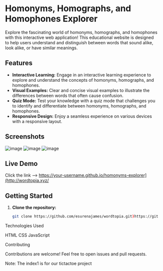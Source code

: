 # Homonyms, Homographs, and Homophones Explorer

Explore the fascinating world of homonyms, homographs, and homophones with this interactive web application! This educational website is designed to help users understand and distinguish between words that sound alike, look alike, or have similar meanings.

## Features

- **Interactive Learning:** Engage in an interactive learning experience to explore and understand the concepts of homonyms, homographs, and homophones.
- **Visual Examples:** Clear and concise visual examples to illustrate the differences between words that often cause confusion.
- **Quiz Mode:** Test your knowledge with a quiz mode that challenges you to identify and differentiate between homonyms, homographs, and homophones.
- **Responsive Design:** Enjoy a seamless experience on various devices with a responsive layout.
  
## Screenshots

![image](https://github.com/esurenajames/wordtopia/assets/84180003/5189c799-534b-41ba-8937-d1e3a239f614)
![image](https://github.com/esurenajames/wordtopia/assets/84180003/079afe78-28f8-42b0-be65-b0b1d5424166)
![image](https://github.com/esurenajames/wordtopia/assets/84180003/9c3e844e-dd84-4536-af88-4b24c3e647b2)


## Live Demo

Click the link --> https://your-username.github.io/homonyms-explorer](http://wordtopia.xyz/

## Getting Started

1. **Clone the repository:**

   ```bash
   git clone https://github.com/esurenajames/wordtopia.git)https://github.com/esurenajames/wordtopia.git

Technologies Used

HTML
CSS
JavaScript

Contributing

Contributions are welcome! Feel free to open issues and pull requests.

Note: The index1 is for our tictactoe project
